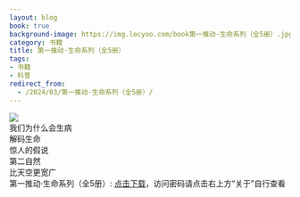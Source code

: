 ```yaml
---
layout: blog
book: true
background-image: https://img.locyoo.com/book第一推动·生命系列（全5册）.jpg
category: 书籍
title: 第一推动·生命系列（全5册）
tags:
- 书籍
- 科普
redirect_from:
  - /2024/03/第一推动·生命系列（全5册）/
---
```

![](https://img.locyoo.com/book第一推动·生命系列（全5册）.jpg)
<br>
我们为什么会生病
<br>
解码生命
<br>
惊人的假说
<br>
第二自然
<br>
比天空更宽广
<br>
第一推动·生命系列（全5册）: <a name = "ref1" href="https://url18.ctfile.com/f/50983618-1052956663-d4ff67?p=3619">点击下载</a>，访问密码请点击右上方“关于”自行查看